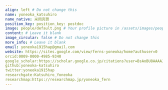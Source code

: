 ```yaml
---
align: left # Do not change this
name: yoneoka_katsuhiro
name_native: 米岡克啓
position_key: position_key: postdoc
image: people/default.png # Your profile picture in /assets/images/people/
content: # Leave it blank
image_circular: false # Do not change this
more_info: # Leave it blank
email: yoneoka1915hap@gmail.com
website: https://sites.google.com/view/ferns-yoneoka/home?authuser=0
orcid:0009-0000-4985-9340
google_scholar:https://scholar.google.co.jp/citations?user=BsAoBU8AAAAJ&hl=ja
github:yoneoka-katsuhiro
twitter:yoneoka1915hap
researchgate:Katsuhiro_Yoneoka
researchmap:https://researchmap.jp/yoneoka_fern
---
```

